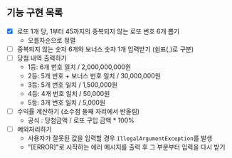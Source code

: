 ## 기능 구현 목록
- [x] 로또 1개 당, 1부터 45까지의 중복되지 않는 로또 번호 6개 뽑기
  - 오름차순으로 정렬
- [ ] 중복되지 않는 숫자 6개와 보너스 숫자 1개 입력받기 (쉼표(,)로 구분)
- [ ] 당첨 내역 출력하기
  - 1등: 6개 번호 일치 / 2,000,000,000원
  - 2등: 5개 번호 + 보너스 번호 일치 / 30,000,000원
  - 3등: 5개 번호 일치 / 1,500,000원
  - 4등: 4개 번호 일치 / 50,000원
  - 5등: 3개 번호 일치 / 5,000원
- [ ] 수익률 계산하기 (소수점 둘째 자리에서 반올림)
  - 공식 : 당첨금액 / 로또 구입 금액 * 100%
- [ ] 예외처리하기
  - 사용자가 잘못된 값을 입력할 경우 `IllegalArgumentException`를 발생
  - "[ERROR]"로 시작하는 에러 메시지를 출력 후 그 부분부터 입력을 다시 받기
